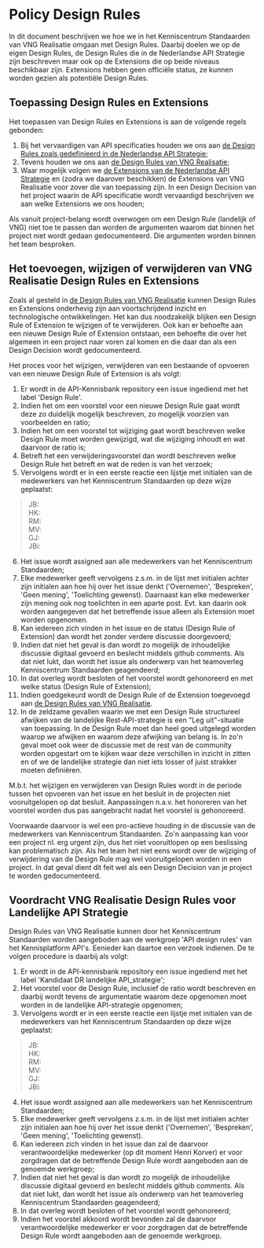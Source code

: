 # Policy Design Rules

In dit document beschrijven we hoe we in het Kenniscentrum Standaarden van VNG Realisatie omgaan met Design Rules. 
Daarbij doelen we op de eigen Design Rules, de Design Rules die in de Nederlandse API Strategie zijn beschreven maar ook op de Extensions die op beide niveaus beschikbaar zijn.
Extensions hebben geen officiële status, ze kunnen worden gezien als potentiële Design Rules.

## Toepassing Design Rules en Extensions

Het toepassen van Design Rules en Extensions is aan de volgende regels gebonden:

1. Bij het vervaardigen van API specificaties houden we ons aan [de Design Rules zoals gedefinieerd in de Nederlandse API Strategie](https://docs.geostandaarden.nl/api/API-Designrules/);
2. Tevens houden we ons aan [de Design Rules van VNG Realisatie](https://github.com/VNG-Realisatie/API-Kennisbank/blob/master/Design%20rules/readme.md);
3. Waar mogelijk volgen we [de Extensions van de Nederlandse API Strategie](https://docs.geostandaarden.nl/api/API-Strategie-ext/) en (zodra we daarover beschikken) de Extensions van VNG Realisatie voor zover die van toepassing zijn. In een Design Decision van het project waarin de API specificatie wordt vervaardigd beschrijven we aan welke Extensions we ons houden;

Als vanuit project-belang wordt overwogen om een Design Rule (landelijk of VNG) niet toe te passen dan worden de argumenten waarom dat binnen het project niet wordt gedaan gedocumenteerd. Die argumenten worden binnen het team besproken.

## Het toevoegen, wijzigen of verwijderen van VNG Realisatie Design Rules en Extensions

Zoals al gesteld in [de Design Rules van VNG Realisatie](https://github.com/VNG-Realisatie/API-Kennisbank/blob/master/Design%20rules/readme.md) kunnen Design Rules en Extensions onderhevig zijn aan voortschrijdend inzicht en technologische ontwikkelingen. 
Het kan dus noodzakelijk blijken een Design Rule of Extension te wijzigen of te verwijderen. Ook kan er behoefte aan een nieuwe Design Rule of Extension ontstaan, een behoefte die over het algemeen in een project naar voren zal komen en die daar dan als een Design Decision wordt gedocumenteerd.

Het proces voor het wijzigen, verwijderen van een bestaande of opvoeren van een nieuwe Design Rule of Extension is als volgt:

1. Er wordt in de API-Kennisbank repository een issue ingediend met het label 'Design Rule'. 
2. Indien het om een voorstel voor een nieuwe Design Rule gaat wordt deze zo duidelijk mogelijk beschreven, zo mogelijk voorzien van voorbeelden en ratio;
3. Indien het om een voorstel tot wijziging gaat wordt beschreven welke Design Rule moet worden gewijzigd, wat die wijziging inhoudt en wat daarvoor de ratio is;
4. Betreft het een verwijderingsvoorstel dan wordt beschreven welke Design Rule het betreft en wat de reden is van het verzoek;
5. Vervolgens wordt er in een eerste reactie een lijstje met initialen van de medewerkers van het Kenniscentrum Standaarden op deze wijze geplaatst:

> JB: <br/>
> HK: <br/>
> RM: <br/>
> MV: <br/>
> GJ: <br/>
> JBi: <br/>

6. Het issue wordt assigned aan alle medewerkers van het Kenniscentrum Standaarden;
7. Elke medewerker geeft vervolgens z.s.m. in de lijst met initialen achter zijn initialen aan hoe hij over het issue denkt ('Overnemen', 'Bespreken', 'Geen mening', 'Toelichting gewenst). Daarnaast kan elke medewerker zijn mening ook nog toelichten in een aparte post. Evt. kan daarin ook worden aangegeven dat het betreffende issue alleen als Extension moet worden opgenomen.
8. Kan iedereen zich vinden in het issue en de status (Design Rule of Extension) dan wordt het zonder verdere discussie doorgevoerd;
9. Indien dat niet het geval is dan wordt zo mogelijk de inhoudelijke discussie digitaal gevoerd en beslecht middels github comments. Als dat niet lukt, dan wordt het issue als onderwerp van het teamoverleg Kenniscentrum Standaarden geagendeerd;
10. In dat overleg wordt besloten of het voorstel wordt gehonoreerd en met welke status (Design Rule of Extension); 
11. Indien goedgekeurd wordt de Design Rule of de Extension toegevoegd aan [de Design Rules van VNG Realisatie](https://github.com/VNG-Realisatie/API-Kennisbank/blob/master/Design%20rules/readme.md).
12. In de zeldzame gevallen waarin we met een Design Rule structureel afwijken van de landelijke Rest-API-strategie is een "Leg uit"-situatie van toepassing. In de Design Rule moet dan heel goed uitgelegd worden waarop we afwijken en waarom deze afwijking van belang is. In zo'n geval moet ook weer de discussie met de rest van de community worden opgestart om te kijken waar deze verschillen in inzicht in zitten en of we de landelijke strategie dan niet iets losser of juist strakker moeten definiëren.

M.b.t. het wijzigen en verwijderen van Design Rules wordt in de periode tussen het opvoeren van het issue en het besluit in de projecten niet vooruitgelopen op dat besluit. Aanpassingen n.a.v. het honoreren van het voorstel worden dus pas aangebracht nadat het voorstel is gehonoreerd.

Voorwaarde daarvoor is wel een pro-actieve houding in de discussie van de medewerkers van Kenniscentrum Standaarden. Zo'n aanpassing kan voor een project nl. erg urgent zijn, dus het niet vooruitlopen op een beslissing kan problematisch zijn. Als het team het niet eens wordt over de wijziging of verwijdering van de Design Rule mag wel vooruitgelopen worden in een project. In dat geval dient dit feit wel als een Design Decision van je project te worden gedocumenteerd.

## Voordracht VNG Realisatie Design Rules voor Landelijke API Strategie

Design Rules van VNG Realisatie kunnen door het Kenniscentrum Standaarden worden aangeboden aan de werkgroep 'API design rules' van het Kennisplatform API's.
Eenieder kan daartoe een verzoek indienen. De te volgen procedure is daarbij als volgt:

1. Er wordt in de API-kennisbank repository een issue ingediend met het label 'Kandidaat DR landelijke API_strategie';
2. Het voorstel voor de Design Rule, inclusief de ratio wordt beschreven en daarbij wordt tevens de argumentatie waarom deze opgenomen moet worden in de landelijke API-strategie opgenomen;
3. Vervolgens wordt er in een eerste reactie een lijstje met initialen van de medewerkers van het Kenniscentrum Standaarden op deze wijze geplaatst:

> JB: <br/>
> HK: <br/>
> RM: <br/>
> MV: <br/>
> GJ: <br/>
> JBi: <br/>

4. Het issue wordt assigned aan alle medewerkers van het Kenniscentrum Standaarden;
5. Elke medewerker geeft vervolgens z.s.m. in de lijst met initialen achter zijn initialen aan hoe hij over het issue denkt ('Overnemen', 'Bespreken', 'Geen mening', 'Toelichting gewenst). 
6. Kan iedereen zich vinden in het issue dan zal de daarvoor verantwoordelijke medewerker (op dit moment Henri Korver) er voor zorgdragen dat de betreffende Design Rule wordt aangeboden aan de genoemde werkgroep;
7. Indien dat niet het geval is dan wordt zo mogelijk de inhoudelijke discussie digitaal gevoerd en beslecht middels github comments. Als dat niet lukt, dan wordt het issue als onderwerp van het teamoverleg Kenniscentrum Standaarden geagendeerd;
8. In dat overleg wordt besloten of het voorstel wordt gehonoreerd; 
9. Indien het voorstel akkoord wordt bevonden zal de daarvoor verantwoordelijke medewerker er voor zorgdragen dat de betreffende Design Rule wordt aangeboden aan de genoemde werkgroep.
